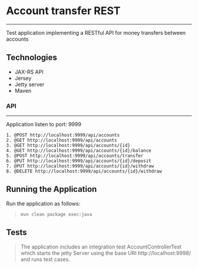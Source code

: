 
# Account transfer REST
-------------------------
Test application implementing a RESTful API for money transfers between accounts

Technologies
------------

* JAX-RS API
* Jersey
* Jetty server
* Maven

### API
------------
Application listen to port: 9999
```
1. @POST http://localhost:9999/api/accounts
2. @GET http://localhost:9999/api/accounts
3. @GET http://localhost:9999/api/accounts/{id}
4. @GET http://localhost:9999/api/accounts/{id}/balance
5. @POST http://localhost:9999/api/accounts/transfer
6. @PUT http://localhost:9999/api/accounts/{id}/deposit
7. @PUT http://localhost:9999/api/accounts/{id}/withdraw
8. @DELETE http://localhost:9999/api/accounts/{id}/withdraw
```


Running the Application
-----------------------

Run the application as follows:
>     mvn clean package exec:java

Tests
-----

> The application includes an integration test AccountControllerTest which starts the jetty Server using the base URI http://localhost:9998/ and runs test cases.


